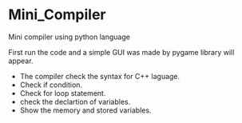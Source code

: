 # Mini_Compiler

Mini compiler using python language

First run the code and a simple GUI was made by pygame library will appear.

- The compiler check the syntax for C++ laguage.
- Check if condition. 
- Check for loop statement.
- check the declartion of variables.
- Show the memory and stored variables.
